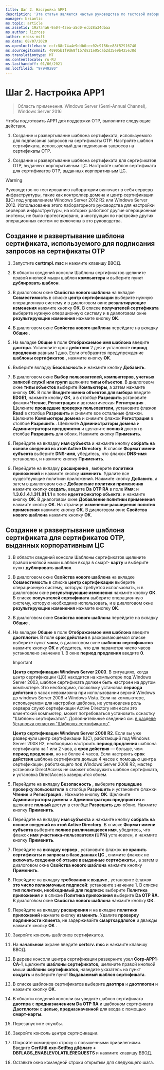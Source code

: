 ```yaml
---
title: Шаг 2. Настройка APP1
description: 'Эта статья является частью руководства по тестовой лаборатории: демонстрация DirectAccess с проверкой подлинности OTP и RSA SecurID для Windows Server 2016.'
manager: brianlic
ms.topic: article
ms.assetid: 19a7a4a6-9a04-42ea-a5d0-ecb28a34dbaa
ms.author: lizross
author: eross-msft
ms.date: 08/07/2020
ms.openlocfilehash: ecfc88c74a4e9ddb0cec02c9156ce88f52916740
ms.sourcegitcommit: 40905b1f9d68f1b7d821e05cab2d35e9b425e38d
ms.translationtype: MT
ms.contentlocale: ru-RU
ms.lasthandoff: 01/06/2021
ms.locfileid: "97949280"
---
```

# <a name="step-2-configure-app1"></a>Шаг 2. Настройка APP1

>Область применения. Windows Server (Semi-Annual Channel), Windows Server 2016

Чтобы подготовить APP1 для поддержки OTP, выполните следующие действия.

1. Создание и развертывание шаблона сертификата, используемого для подписания запросов на сертификаты OTP. Настройте шаблон сертификата, используемый для подписания запросов на сертификаты OTP.

2. Создание и развертывание шаблона сертификата для сертификатов OTP, выданных корпоративным ЦС. Настройте шаблон сертификата для сертификатов OTP, выданных корпоративным ЦС.

> [!WARNING]
> Руководство по тестированию лаборатории включает в себя серверы инфраструктуры, такие как контроллер домена и центр сертификации (ЦС) под управлением Windows Server 2012 R2 или Windows Server 2012. Использование этого лабораторного руководства для настройки серверов инфраструктуры, на которых работают другие операционные системы, не было протестировано, а инструкции по настройке других операционных систем не включены в это руководства.

## <a name="to-create-and-deploy-a-certificate-template-used-to-sign-otp-certificate-requests"></a><a name="DAOTPRA"></a>Создание и развертывание шаблона сертификата, используемого для подписания запросов на сертификаты OTP

1.  Запустите **certtmpl. msc** и нажмите клавишу ВВОД.

2.  В области сведений консоли Шаблоны сертификатов щелкните правой кнопкой мыши шаблон **компьютера** и выберите пункт **дублировать шаблон**.

3.  В диалоговом окне **Свойства нового шаблона** на вкладке **Совместимость** в списке **центр сертификации** выберите нужную операционную систему и в диалоговом окне **результирующие изменения** нажмите кнопку **ОК**. В списке **получателей сертификата** выберите нужную операционную систему и в диалоговом окне **результирующие изменения** нажмите кнопку **ОК**.

4.  В диалоговом окне **Свойства нового шаблона** перейдите на вкладку **Общие** .

5.  На вкладке **Общие** в поле **Отображаемое имя шаблона** введите **даотпра**. Установите срок **действия** 2 дня и установите **период продления** равным 1 дню. Если отобразится предупреждение **шаблоны сертификатов** , нажмите кнопку **ОК**.

6.  Выберите вкладку **Безопасность** и нажмите кнопку **Добавить**.

7.  В диалоговом окне **Выбор пользователей, компьютеров, учетных записей служб или групп** щелкните **типы объектов**. В диалоговом окне **типы объектов** выберите **Компьютеры**, а затем нажмите кнопку **ОК**. В поле **Введите имена объектов для выбора** введите **EDGE1**, нажмите кнопку **ОК**, а в столбце **Разрешить** установите флажки **Чтение**, **Регистрация** и автоматическая **Регистрация** . Щелкните **прошедшие проверку пользователи**, установите флажок **Read** в столбце **Разрешить** и снимите все остальные флажки. Щелкните **Компьютеры домена** и снимите флажок **Регистрация** в столбце **Разрешить** . Щелкните **Администраторы домена** и **Администраторы предприятия** и щелкните **полный** доступ в столбце **Разрешить** для обоих. Нажмите кнопку **Применить**.

8.  Перейдите на вкладку **имя субъекта** и нажмите кнопку **собрать на основе сведений из этой Active Directory**. В списке **Формат имени субъекта** выберите **DNS-имя**, убедитесь, что флажок **DNS-имя** установлен, и нажмите кнопку **Применить**.

9. Перейдите на вкладку **расширения** , выберите **политики приложений** и нажмите кнопку **изменить**. Удалите все существующие политики приложений. Нажмите кнопку **Добавить**, а затем в диалоговом окне **Добавление политики применения** нажмите кнопку **создать**, введите **Da OTP RA** в поле **Имя:** и **1.3.6.1.4.1.311.81.1.1** в поле **идентификатор объекта:** и нажмите кнопку **ОК**. В диалоговом окне **Добавление политики применения** нажмите кнопку **ОК**. На странице **изменение расширения политик применения** нажмите кнопку **ОК**. В диалоговом окне **Свойства нового шаблона** нажмите кнопку **ОК**.

## <a name="to-create-and-deploy-a-certificate-template-for-otp-certificates-issued-by-the-corporate-ca"></a><a name="DAOTPLogon"></a>Создание и развертывание шаблона сертификата для сертификатов OTP, выданных корпоративным ЦС

1.  В области сведений консоли Шаблоны сертификатов щелкните правой кнопкой мыши шаблон входа в смарт- **карту** и выберите пункт **дублировать шаблон**.

2.  В диалоговом окне **Свойства нового шаблона** на вкладке **Совместимость** в списке **центр сертификации** выберите операционную систему, которую требуется использовать, и в диалоговом окне **результирующие изменения** нажмите кнопку **ОК**. В списке **получателей сертификата** выберите операционную систему, которую необходимо использовать, и в диалоговом окне **результирующие изменения** нажмите кнопку **ОК**.

3.  В диалоговом окне **Свойства нового шаблона** перейдите на вкладку **Общие** .

4.  На вкладке **Общие** в поле **Отображаемое имя шаблона** введите **даотплогон**. В поле **срок действия** в раскрывающемся списке выберите пункт **часы**, в диалоговом окне **шаблоны сертификатов** нажмите кнопку **ОК** и убедитесь, что для параметра число часов установлено значение 1. В окне **период продления** введите **0**.

    > [!IMPORTANT]
    > **Центр сертификации Windows Server 2003**. В ситуациях, когда центр сертификации (ЦС) находится на компьютере под Windows Server 2003, шаблон сертификата должен быть настроен на другом компьютере. Это необходимо, поскольку установка **периода действия** в часах невозможна при использовании версий Windows до windows Server 2008 и Windows Vista. Если на компьютере, используемом для настройки шаблона, не установлена роль сервера служб сертификации Active Directory или если это клиентский компьютер, может потребоваться установить оснастку "Шаблоны сертификатов". Дополнительные сведения см. [в разделе Установка оснастки "Шаблоны сертификатов"](/previous-versions/windows/it-pro/windows-server-2008-R2-and-2008/cc732445(v=ws.11)).
    >
    > **Центр сертификации Windows Server 2008 R2**. Если вы уже развернули центр сертификации (ЦС), работающий под Windows Server 2008 R2, необходимо настроить **период продления** шаблона сертификата на 1 или 2 часа, а **срок действия** — больше, чем **период продления**, но не более 4 часов. Если настроить **срок действия** шаблона сертификата дольше 4 часов с помощью центра сертификации, работающего под Windows Server 2008 R2, мастер установки DirectAccess не сможет обнаружить шаблон сертификата, и установка DirectAccess завершится сбоем.

5.  Перейдите на вкладку **Безопасность** , выберите **прошедшие проверку пользователи** в столбце **Разрешить** и установите флажки **Чтение** и **Регистрация** . Нажмите кнопку **OK**. Щелкните **Администраторы домена** и **Администраторы предприятия** и щелкните **полный** доступ в столбце **Разрешить** для обоих. Нажмите кнопку **Применить**.

6.  Перейдите на вкладку **имя субъекта** и нажмите кнопку **собрать на основе сведений из этой Active Directory**. В списке **Формат имени субъекта** выберите **полное различающееся имя**, убедитесь, что флажок **имя участника-пользователя (UPN)** установлен, и нажмите кнопку **Применить**.

7.  Перейдите на **вкладку сервер** , установите флажок **не хранить сертификаты и запросы в базе данных ЦС** , снимите флажок не **включать сведения об отзыве в выданные сертификаты** , а затем в диалоговом окне **Свойства нового шаблона** нажмите кнопку **Применить**.

8.  Перейдите на вкладку **требования к выдаче** , установите флажок **это число полномочных подписей:** установите значение 1. В списке **тип политики, необходимый для подписи:** выберите **Политика приложения** и в списке **Политика приложения** выберите **Da OTP RA**. В диалоговом окне **Свойства нового шаблона** нажмите кнопку **ОК**.

9. Перейдите на вкладку **расширения** и на вкладке **политики приложений** нажмите кнопку **изменить**. Удалите **проверку подлинности клиента**, не задерживайте **смарткардлогон** и дважды нажмите кнопку **ОК** .

10. Закройте консоль шаблонов сертификатов.

11. На **начальном** экране введите **certsrv. msc** и нажмите клавишу ВВОД.

12. В дереве консоли центра сертификации разверните узел **Corp-APP1-CA-1**, щелкните **шаблоны сертификатов**, щелкните правой кнопкой мыши **шаблоны сертификатов**, наведите указатель на пункт **создать** и выберите пункт **Выдаваемый шаблон сертификата**.

13. В списке шаблонов сертификатов выберите **даотпра** и **даотплогон** и нажмите кнопку **ОК**.

14. В области сведений консоли вы увидите шаблон сертификата **даотпра** с **предназначением** **Da OTP RA** и шаблоном сертификата **Даотплогон** с **целью, предназначенной** для входа с помощью **смарт-карты**.

15. Перезапустите службы.

16. Закройте консоль центра сертификации.

17. Откройте командную строку с повышенными привилегиями. Введите **CertUtil.exe-SetReg дбфлагс + DBFLAGS_ENABLEVOLATILEREQUESTS** и нажмите клавишу ВВОД.

18. Оставьте окно командной строки открытым для следующего шага.

